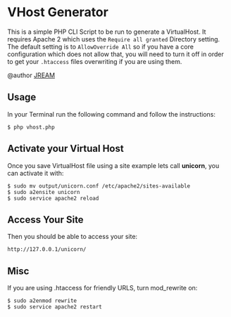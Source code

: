 # VHost Generator
This is a simple PHP CLI Script to be run to generate a VirtualHost. It requires Apache 2 which uses the `Require all granted` Directory setting. The default setting is to `AllowOverride All` so if you have a core configuration which does not allow that, you will need to turn it off in order to get your `.htaccess` files overwriting if you are using them.

@author [JREAM](http://jream.com)

## Usage
In your Terminal run the following command and follow the instructions:

    $ php vhost.php

## Activate your Virtual Host

Once you save VirtualHost file using a site example lets call **unicorn**, you can activate it with:

    $ sudo mv output/unicorn.conf /etc/apache2/sites-available
    $ sudo a2ensite unicorn
    $ sudo service apache2 reload

## Access Your Site

Then you should be able to access your site:

    http://127.0.0.1/unicorn/
    
## Misc

If you are using .htaccess for friendly URLS, turn mod_rewrite on:

    $ sudo a2enmod rewrite
    $ sudo service apache2 restart
